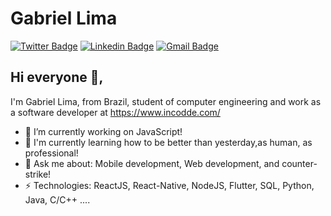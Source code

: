 # Gabriel Lima 
[![Twitter Badge](https://img.shields.io/badge/-@Harshkhatri24-1ca0f1?style=flat-square&labelColor=1ca0f1&logo=twitter&logoColor=white&link=https://twitter.com/Harshkhatri24)](https://twitter.com/Harshkhatri24) 
[![Linkedin Badge](https://img.shields.io/badge/-lmzgabriel-blue?style=flat-square&logo=Linkedin&logoColor=white&link=https://www.linkedin.com/in/lmzgabriel/)](https://www.linkedin.com/in/lmzgabriel/)
[![Gmail Badge](https://img.shields.io/badge/-gabriel1997lima@gmail.com-c14438?style=flat-square&logo=Gmail&logoColor=white&link=mailto:gabriel1997lima@gmail.com)](mailto:gabriel1997lima@gmail.com)

## Hi everyone 👋, 
I'm Gabriel Lima, from Brazil, student of computer engineering and work as a software developer at https://www.incodde.com/

- 🔭 I’m currently working on JavaScript!
- 🌱 I'm currently learning how to be better than yesterday,as human, as professional!
- 💬 Ask me about: Mobile development, Web development, and counter-strike!
- ⚡ Technologies: ReactJS, React-Native, NodeJS, Flutter, SQL, Python, Java, C/C++ ....



<!--
**lmz2k/lmz2k** is a ✨ _special_ ✨ repository because its `README.md` (this file) appears on your GitHub profile.

Here are some ideas to get you started:

- 🔭 I’m currently working on ...
- 🌱 I’m currently learning ...
- 👯 I’m looking to collaborate on ...
- 🤔 I’m looking for help with ...
- 💬 Ask me about ...
- 📫 How to reach me: ...
- 😄 Pronouns: ...
- ⚡ Fun fact: ...
-->
